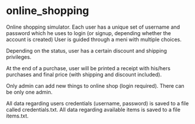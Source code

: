 # online_shopping

Online shopping simulator.
Each user has a unique set of username and password which he uses to login (or signup, depending whether the account is created)
User is guided through a meni with multiple choices.

Depending on the status, user has a certain discount and shipping privileges.

At the end of a purchase, user will be printed a receipt with his/hers purchases and final price (with shipping and discount included).

Only admin can add new things to online shop (login required). There can be only one admin.

All data regarding users credentials (username, password) is saved to a file called credentials.txt.
All data regarding available items is saved to a file items.txt.

